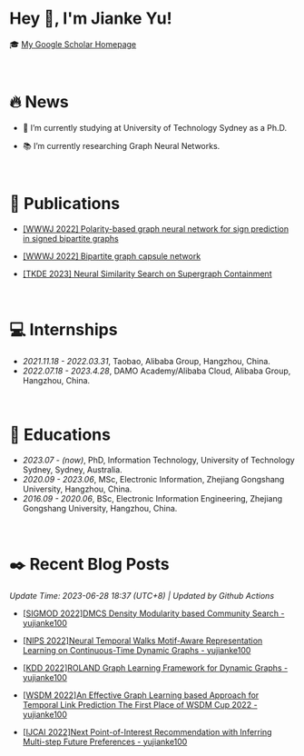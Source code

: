<span class='anchor' id='about-me'></span>
  
# Hey 👋, I'm Jianke Yu!
  
  
🎓 [My Google Scholar Homepage](https://scholar.google.com/citations?user=EwomMksAAAAJ)  

<br/>  

# 🔥 News
- 🏫 I’m currently studying at University of Technology Sydney as a Ph.D.  
  

- 📚 I’m currently researching Graph Neural Networks.  
  

<br/>  

# 📝 Publications 
- [[WWWJ 2022] Polarity-based graph neural network for sign prediction in signed bipartite graphs](https://link.springer.com/article/10.1007/s11280-022-01015-4)  
  
- [[WWWJ 2022] Bipartite graph capsule network](https://link.springer.com/article/10.1007/s11280-022-01009-2)  

- [[TKDE 2023] Neural Similarity Search on Supergraph Containment](https://ieeexplore.ieee.org/abstract/document/10135129)

  
<br/>   

# 💻 Internships
- *2021.11.18 - 2022.03.31*, Taobao, Alibaba Group, Hangzhou, China.
- *2022.07.18 - 2023.4.28*, DAMO Academy/Alibaba Cloud, Alibaba Group, Hangzhou, China.

<br/>   

# 📖 Educations
- *2023.07 - (now)*, PhD, Information Technology, University of Technology Sydney, Sydney, Australia.
- *2020.09 - 2023.06*, MSc, Electronic Information, Zhejiang Gongshang University, Hangzhou, China.
- *2016.09 - 2020.06*, BSc, Electronic Information Engineering, Zhejiang Gongshang University, Hangzhou, China. 

<br/>  


<span class='anchor' id='Recent-Blog-Posts'></span>

<!--BLOG_START-->
# ✒️ Recent Blog Posts
 *Update Time: 2023-06-28 18:37 (UTC+8) | Updated by Github Actions*

- [[SIGMOD 2022]DMCS Density Modularity based Community Search - yujianke100](https://www.cnblogs.com/yujianke100/p/16976502.html)

- [[NIPS 2022]Neural Temporal Walks Motif-Aware Representation Learning on Continuous-Time Dynamic Graphs - yujianke100](https://www.cnblogs.com/yujianke100/p/16921414.html)

- [[KDD 2022]ROLAND Graph Learning Framework for Dynamic Graphs - yujianke100](https://www.cnblogs.com/yujianke100/p/16917752.html)

- [[WSDM 2022]An Effective Graph Learning based Approach for Temporal Link Prediction The First Place of WSDM Cup 2022 - yujianke100](https://www.cnblogs.com/yujianke100/p/16911332.html)

- [[IJCAI 2022]Next Point-of-Interest Recommendation with Inferring Multi-step Future Preferences - yujianke100](https://www.cnblogs.com/yujianke100/p/16870700.html)
<!--BLOG_END-->

<br>
